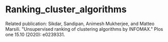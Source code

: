 # Ranking_cluster_algorithms
Related publication:
Sikdar, Sandipan, Animesh Mukherjee, and Matteo Marsili. "Unsupervised ranking of clustering algorithms by INFOMAX." Plos one 15.10 (2020): e0239331.
